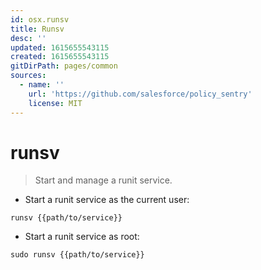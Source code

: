 ```yaml
---
id: osx.runsv
title: Runsv
desc: ''
updated: 1615655543115
created: 1615655543115
gitDirPath: pages/common
sources:
  - name: ''
    url: 'https://github.com/salesforce/policy_sentry'
    license: MIT
---
```

# runsv

> Start and manage a runit service.

- Start a runit service as the current user:

`runsv {{path/to/service}}`

- Start a runit service as root:

`sudo runsv {{path/to/service}}`


